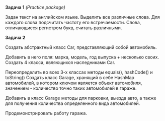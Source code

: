 
**Задача 1** *(Practice package)*

Задан текст на английском языке.
Выделить все различные слова.
Для каждого слова подсчитать частоту его встречаемости.
Слова, отличающиеся регистром букв, считать различными.

**﻿Задача 2**
 
Создать абстрактный класс Car, представляющий собой автомобиль.

Добавить в него поля: марка, модель, год выпуска + несколько своих.
Создать 4 класса, являющихся наследниками Car.

Переопределить во всех 3-х классах методы equals(), hashCode() и toString()
Создать класс Garage, хранящий в себе HashMap автомобилей, в котором ключом является объект автомобиля, значением - количество точно таких автомобилей в гараже.

Добавить в класс Garage методы для парковки, выезда авто, а также для получения количества определенного вида автомобилей.

Продемонстрировать работу гаража.
